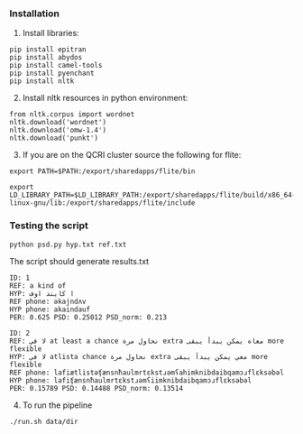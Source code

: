 ### Installation
1. Install libraries:

```
pip install epitran
pip install abydos
pip install camel-tools
pip install pyenchant
pip install nltk
```
2. Install nltk resources in python environment:
```
from nltk.corpus import wordnet
nltk.download('wordnet')
nltk.download('omw-1.4')
nltk.download('punkt')
```
3. If you are on the QCRI cluster source the following for flite:
```
export PATH=$PATH:/export/sharedapps/flite/bin

export LD_LIBRARY_PATH=$LD_LIBRARY_PATH:/export/sharedapps/flite/build/x86_64-linux-gnu/lib:/export/sharedapps/flite/include
```

### Testing the script 
`python psd.py hyp.txt ref.txt`

The script should generate results.txt

```
ID: 1
REF: a kind of
HYP: ا كايند اوف
REF phone: əkajndʌv
HYP phone: akaindauf
PER: 0.625 PSD: 0.25012 PSD_norm: 0.213

ID: 2
REF: لا في at least a chance نحاول مرة extra معاه يمكن يبدأ يبقى more flexible
HYP: لا في atlista chance نحاول مرة extra معي يمكن يبدأ يبقى more flexible
REF phone: lafiætlistəʧænsnħaulmrtɛkstɹəmʕahimknibdaibqamɔɹflɛksəbəl
HYP phone: lafiʧænsnħaulmrtɛkstɹəmʕiimknibdaibqamɔɹflɛksəbəl
PER: 0.15789 PSD: 0.14488 PSD_norm: 0.13514
```

4. To run the pipeline 

`./run.sh data/dir`

